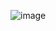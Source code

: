 ![image](https://github.com/JoaoEnrique/mapa-conceital-cmap/assets/87030375/66945dd3-4462-42f8-92b1-b0698640b3bc)
